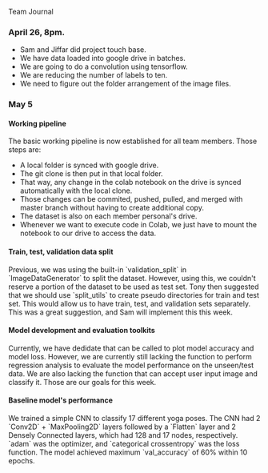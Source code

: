 Team Journal

<h3> April 26, 8pm.</h3> 

- Sam and Jiffar did project touch base. 
- We have data loaded into google drive in batches. 
- We are going to do a convolution using tensorflow.
- We are reducing the number of labels to ten.
- We need to figure out the folder arrangement of the image files.

<h3> May 5 </h3>

<h4> Working pipeline </h4>
The basic working pipeline is now established for all team members. Those steps are:

- A local folder is synced with google drive.
- The git clone is then put in that local folder.
- That way, any change in the colab notebook on the drive is synced automatically with the local clone.
- Those changes can be commited, pushed, pulled, and merged with master branch without having to create additional copy.
- The dataset is also on each member personal's drive.
- Whenever we want to execute code in Colab, we just have to mount the notebook to our drive to access the data.

<h4> Train, test, validation data split </h4>
Previous, we was using the built-in `validation_split` in `ImageDataGenerator` to split the dataset. However, using this, we couldn't reserve a portion of the dataset to be used as test set. Tony then suggested that we should use `split_utils` to create pseudo directories for train and test set. This would allow us to have train, test, and validation sets separately. This was a great suggestion, and Sam will implement this this week.

<h4> Model development and evaluation toolkits </h4>
Currently, we have dedidate that can be called to plot model accuracy and model loss. However, we are currently still lacking the function to perform regression analysis to evaluate the model performance on the unseen/test data. We are also lacking the function that can accept user input image and classify it. Those are our goals for this week.

<h4> Baseline model's performance </h4>
We trained a simple CNN to classify 17 different yoga poses. The CNN had 2 `Conv2D` + `MaxPooling2D` layers followed by a `Flatten` layer and 2 Densely Connected layers, which had 128 and 17 nodes, respectively. `adam` was the optimizer, and `categorical crossentropy` was the loss function. The model achieved maximum `val_accuracy` of 60% within 10 epochs.

